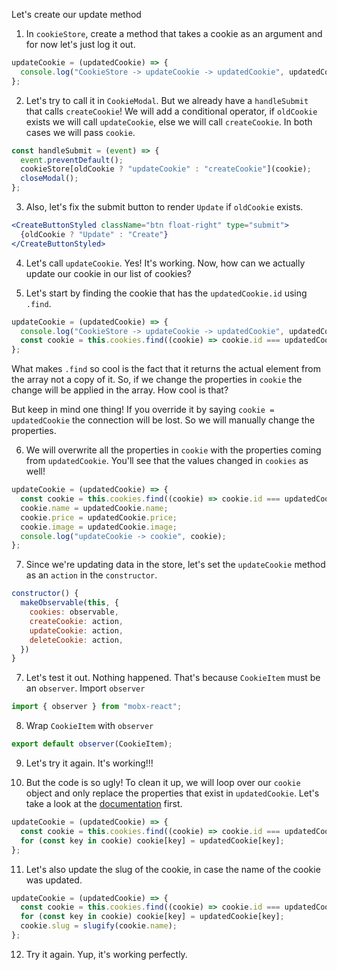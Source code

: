 Let's create our update method

1. In `cookieStore`, create a method that takes a cookie as an argument and for now let's just log it out.

```javascript
updateCookie = (updatedCookie) => {
  console.log("CookieStore -> updateCookie -> updatedCookie", updatedCookie);
};
```

2. Let's try to call it in `CookieModal`. But we already have a `handleSubmit` that calls `createCookie`! We will add a conditional operator, if `oldCookie` exists we will call `updateCookie`, else we will call `createCookie`. In both cases we will pass `cookie`.

```javascript
const handleSubmit = (event) => {
  event.preventDefault();
  cookieStore[oldCookie ? "updateCookie" : "createCookie"](cookie);
  closeModal();
};
```

3. Also, let's fix the submit button to render `Update` if `oldCookie` exists.

```jsx
<CreateButtonStyled className="btn float-right" type="submit">
  {oldCookie ? "Update" : "Create"}
</CreateButtonStyled>
```

4. Let's call `updateCookie`. Yes! It's working. Now, how can we actually update our cookie in our list of cookies?

5. Let's start by finding the cookie that has the `updatedCookie.id` using `.find`.

```javascript
updateCookie = (updatedCookie) => {
  console.log("CookieStore -> updateCookie -> updatedCookie", updatedCookie);
  const cookie = this.cookies.find((cookie) => cookie.id === updatedCookie.id);
};
```

What makes `.find` so cool is the fact that it returns the actual element from the array not a copy of it. So, if we change the properties in `cookie` the change will be applied in the array. How cool is that?

But keep in mind one thing! If you override it by saying `cookie = updatedCookie` the connection will be lost. So we will manually change the properties.

6. We will overwrite all the properties in `cookie` with the properties coming from `updatedCookie`. You'll see that the values changed in `cookies` as well!

```javascript
updateCookie = (updatedCookie) => {
  const cookie = this.cookies.find((cookie) => cookie.id === updatedCookie.id);
  cookie.name = updatedCookie.name;
  cookie.price = updatedCookie.price;
  cookie.image = updatedCookie.image;
  console.log("updateCookie -> cookie", cookie);
};
```

7. Since we're updating data in the store, let's set the `updateCookie` method as an `action` in the `constructor`.

```javascript
constructor() {
  makeObservable(this, {
    cookies: observable,
    createCookie: action,
    updateCookie: action,
    deleteCookie: action,
  })
}
```

7. Let's test it out. Nothing happened. That's because `CookieItem` must be an `observer`. Import `observer`

```javascript
import { observer } from "mobx-react";
```

8. Wrap `CookieItem` with `observer`

```javascript
export default observer(CookieItem);
```

9. Let's try it again. It's working!!!

10. But the code is so ugly! To clean it up, we will loop over our `cookie` object and only replace the properties that exist in `updatedCookie`. Let's take a look at the [documentation](https://developer.mozilla.org/en-US/docs/Web/JavaScript/Reference/Statements/for...in) first.

```javascript
updateCookie = (updatedCookie) => {
  const cookie = this.cookies.find((cookie) => cookie.id === updatedCookie.id);
  for (const key in cookie) cookie[key] = updatedCookie[key];
};
```

11. Let's also update the slug of the cookie, in case the name of the cookie was updated.

```javascript
updateCookie = (updatedCookie) => {
  const cookie = this.cookies.find((cookie) => cookie.id === updatedCookie.id);
  for (const key in cookie) cookie[key] = updatedCookie[key];
  cookie.slug = slugify(cookie.name);
};
```

12. Try it again. Yup, it's working perfectly.
